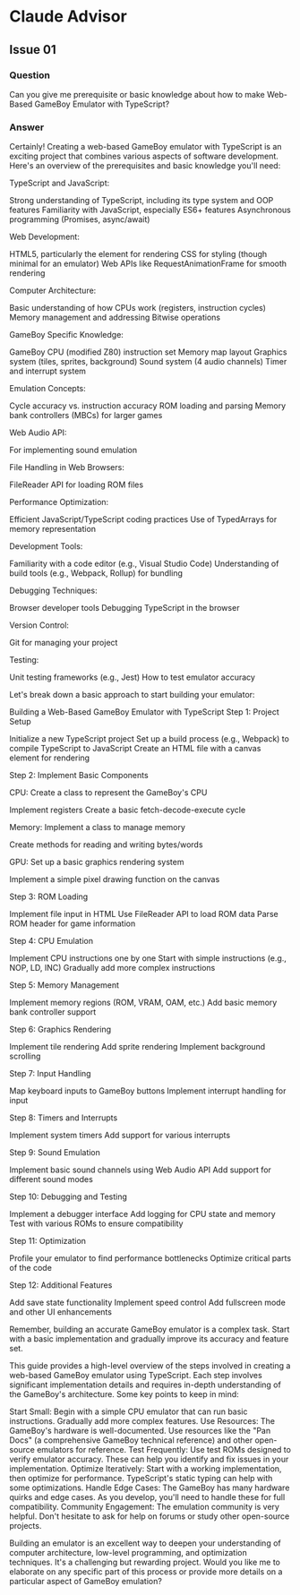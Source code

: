 # Claude Advisor

## Issue 01

### Question

Can you give me prerequisite or basic knowledge about how to make Web-Based GameBoy Emulator with TypeScript?

### Answer

Certainly! Creating a web-based GameBoy emulator with TypeScript is an exciting project that combines various aspects of software development. Here's an overview of the prerequisites and basic knowledge you'll need:

TypeScript and JavaScript:

Strong understanding of TypeScript, including its type system and OOP features
Familiarity with JavaScript, especially ES6+ features
Asynchronous programming (Promises, async/await)

Web Development:

HTML5, particularly the <canvas> element for rendering
CSS for styling (though minimal for an emulator)
Web APIs like RequestAnimationFrame for smooth rendering

Computer Architecture:

Basic understanding of how CPUs work (registers, instruction cycles)
Memory management and addressing
Bitwise operations

GameBoy Specific Knowledge:

GameBoy CPU (modified Z80) instruction set
Memory map layout
Graphics system (tiles, sprites, background)
Sound system (4 audio channels)
Timer and interrupt system

Emulation Concepts:

Cycle accuracy vs. instruction accuracy
ROM loading and parsing
Memory bank controllers (MBCs) for larger games

Web Audio API:

For implementing sound emulation

File Handling in Web Browsers:

FileReader API for loading ROM files

Performance Optimization:

Efficient JavaScript/TypeScript coding practices
Use of TypedArrays for memory representation

Development Tools:

Familiarity with a code editor (e.g., Visual Studio Code)
Understanding of build tools (e.g., Webpack, Rollup) for bundling

Debugging Techniques:

Browser developer tools
Debugging TypeScript in the browser

Version Control:

Git for managing your project

Testing:

Unit testing frameworks (e.g., Jest)
How to test emulator accuracy

Let's break down a basic approach to start building your emulator:

Building a Web-Based GameBoy Emulator with TypeScript
Step 1: Project Setup

Initialize a new TypeScript project
Set up a build process (e.g., Webpack) to compile TypeScript to JavaScript
Create an HTML file with a canvas element for rendering

Step 2: Implement Basic Components

CPU: Create a class to represent the GameBoy's CPU

Implement registers
Create a basic fetch-decode-execute cycle

Memory: Implement a class to manage memory

Create methods for reading and writing bytes/words

GPU: Set up a basic graphics rendering system

Implement a simple pixel drawing function on the canvas

Step 3: ROM Loading

Implement file input in HTML
Use FileReader API to load ROM data
Parse ROM header for game information

Step 4: CPU Emulation

Implement CPU instructions one by one
Start with simple instructions (e.g., NOP, LD, INC)
Gradually add more complex instructions

Step 5: Memory Management

Implement memory regions (ROM, VRAM, OAM, etc.)
Add basic memory bank controller support

Step 6: Graphics Rendering

Implement tile rendering
Add sprite rendering
Implement background scrolling

Step 7: Input Handling

Map keyboard inputs to GameBoy buttons
Implement interrupt handling for input

Step 8: Timers and Interrupts

Implement system timers
Add support for various interrupts

Step 9: Sound Emulation

Implement basic sound channels using Web Audio API
Add support for different sound modes

Step 10: Debugging and Testing

Implement a debugger interface
Add logging for CPU state and memory
Test with various ROMs to ensure compatibility

Step 11: Optimization

Profile your emulator to find performance bottlenecks
Optimize critical parts of the code

Step 12: Additional Features

Add save state functionality
Implement speed control
Add fullscreen mode and other UI enhancements

Remember, building an accurate GameBoy emulator is a complex task. Start with a basic implementation and gradually improve its accuracy and feature set.

This guide provides a high-level overview of the steps involved in creating a web-based GameBoy emulator using TypeScript. Each step involves significant implementation details and requires in-depth understanding of the GameBoy's architecture.
Some key points to keep in mind:

Start Small: Begin with a simple CPU emulator that can run basic instructions. Gradually add more complex features.
Use Resources: The GameBoy's hardware is well-documented. Use resources like the "Pan Docs" (a comprehensive GameBoy technical reference) and other open-source emulators for reference.
Test Frequently: Use test ROMs designed to verify emulator accuracy. These can help you identify and fix issues in your implementation.
Optimize Iteratively: Start with a working implementation, then optimize for performance. TypeScript's static typing can help with some optimizations.
Handle Edge Cases: The GameBoy has many hardware quirks and edge cases. As you develop, you'll need to handle these for full compatibility.
Community Engagement: The emulation community is very helpful. Don't hesitate to ask for help on forums or study other open-source projects.

Building an emulator is an excellent way to deepen your understanding of computer architecture, low-level programming, and optimization techniques. It's a challenging but rewarding project.
Would you like me to elaborate on any specific part of this process or provide more details on a particular aspect of GameBoy emulation?
